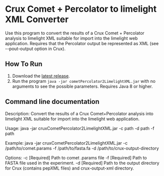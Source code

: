 Crux Comet + Percolator to limelight XML Converter
=======================================

Use this program to convert the results of a Crux Comet + Percolator analysis to
limelight XML suitable for import into the limelight web application. Requires
that the Percolator output be represented as XML (see --pout-output option in Crux).

How To Run
-------------
1. Download the [latest release](https://github.com/yeastrc/limelight-import-comet-percolator/releases).
2. Run the program ``java -jar cometPercolator2LimelightXML.jar`` with no arguments to see the possible parameters. Requires Java 8 or higher.

Command line documentation
---------------------------

Description: Convert the results of a Crux Comet+Percolator analysis into limelight XML
             suitable for import into the limelight web application.

Usage: java -jar cruxCometPercolator2LimelightXML.jar -c path -d path -f path

Example: java -jar cruxCometPercolator2LimelightXML.jar
                                       -c /path/to/comet.params
                                       -f /path/to/fasta.fa
                                       -d /path/to/crux-output-directory

Options:
	-c	[Required] Path to comet .params file
	-f	[Required] Path to FASTA file used in the experiment.
	-d	[Required] Path to the output directory for Crux (contains pepXML files) and
	    crux-output-xml directory.

